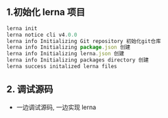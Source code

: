 ## 1.初始化 lerna 项目

```js
lerna init
lerna notice cli v4.0.0
lerna info Initializing Git repository 初始化git仓库
lerna info Initializing package.json 创建
lerna info Initializing lerna.json 创建
lerna info Initializing packages directory 创建
lerna success initalized lerna files
```

## 2. 调试源码

- 一边调试源码, 一边实现 lerna
